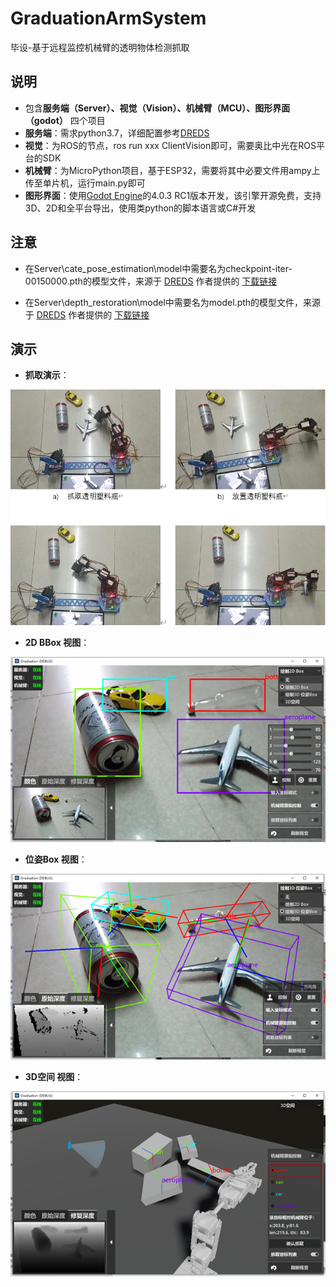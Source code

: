 # GraduationArmSystem
 毕设-基于远程监控机械臂的透明物体检测抓取

## 说明
- 包含**服务端（Server）、视觉（Vision）、机械臂（MCU）、图形界面（godot）** 四个项目
- **服务端**：需求python3.7，详细配置参考[DREDS](https://github.com/PKU-EPIC/DREDS/tree/main/CatePoseEstimation)
- **视觉**：为ROS的节点，ros run xxx ClientVision即可，需要奥比中光在ROS平台的SDK
- **机械臂**：为MicroPython项目，基于ESP32，需要将其中必要文件用ampy上传至单片机，运行main.py即可
- **图形界面**：使用[Godot Engine](https://github.com/godotengine/godot/)的4.0.3 RC1版本开发，该引擎开源免费，支持3D、2D和全平台导出，使用类python的脚本语言或C#开发

## 注意
- 在Server\cate_pose_estimation\model中需要名为checkpoint-iter-00150000.pth的模型文件，来源于 [DREDS](https://github.com/PKU-EPIC/DREDS/tree/main/CatePoseEstimation) 作者提供的 [下载链接](https://drive.google.com/file/d/1MqUIUhJYLljnoj66mjiyq36VxZHUYQ77/view)

- 在Server\depth_restoration\model中需要名为model.pth的模型文件，来源于 [DREDS](https://github.com/PKU-EPIC/DREDS/tree/main/CatePoseEstimation) 作者提供的 [下载链接](https://mirrors.pku.edu.cn/dl-release/DREDS_ECCV2022/checkpoint/SwinDRNet/models/model.pth)

## 演示
- **抓取演示**：

![抓取演示](demo/1.png)

- **2D BBox 视图**：

![2D BBox视图](demo/2.png)

- **位姿Box 视图**：

![位姿Box视图](demo/3.png)

- **3D空间 视图**：

![抓取演示](demo/4.png)
